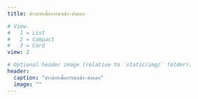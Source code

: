 ```yaml
---
title: ข่าวสารเพื่อการนำเข้า-ส่งออก

# View.
#   1 = List
#   2 = Compact
#   3 = Card
view: 2

# Optional header image (relative to `static/img/` folder).
header:
  caption: "ข่าวสารเพื่อการนำเข้า-ส่งออก"
  image: ""
---
```

